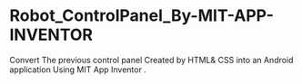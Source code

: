 # Robot_ControlPanel_By-MIT-APP-INVENTOR
Convert The previous control panel Created by HTML&amp; CSS  into an Android application Using MIT App Inventor .
